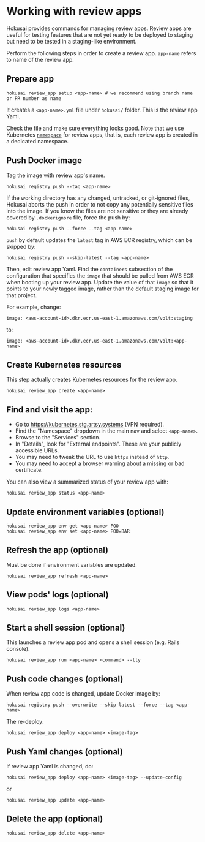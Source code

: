 # Working with review apps

Hokusai provides commands for managing review apps. Review apps are useful for testing features that are not yet ready to be deployed to staging but need to be tested in a staging-like environment.

Perform the following steps in order to create a review app. `app-name` refers to name of the review app.

## Prepare app

```
hokusai review_app setup <app-name> # we recommend using branch name or PR number as name
```

It creates a `<app-name>.yml` file under `hokusai/` folder. This is the review app Yaml.

Check the file and make sure everything looks good. Note that we use Kubernetes [`namespace`](https://kubernetes.io/docs/concepts/overview/working-with-objects/namespaces/) for review apps, that is, each review app is created in a dedicated namespace.

## Push Docker image

Tag the image with review app's name.

```
hokusai registry push --tag <app-name>
```

If the working directory has any changed, untracked, or git-ignored files, Hokusai aborts the push in order to not copy any potentially sensitive files into the image. If you know the files are not sensitive or they are already covered by `.dockerignore` file, force the push by:

```
hokusai registry push --force --tag <app-name>
```

`push` by default updates the `latest` tag in AWS ECR registry, which can be skipped by:

```
hokusai registry push --skip-latest --tag <app-name>
```

Then, edit review app Yaml. Find the `containers` subsection of the configuration that specifies the `image` that should be pulled from AWS ECR when booting up your review app. Update the value of that `image` so that it points to your newly tagged image, rather than the default staging image for that project.

For example, change:

```
image: <aws-account-id>.dkr.ecr.us-east-1.amazonaws.com/volt:staging
```

to:

```
image: <aws-account-id>.dkr.ecr.us-east-1.amazonaws.com/volt:<app-name>
```

## Create Kubernetes resources

This step actually creates Kubernetes resources for the review app.

```
hokusai review_app create <app-name>
```

## Find and visit the app:

- Go to https://kubernetes.stg.artsy.systems (VPN required).
- Find the "Namespace" dropdown in the main nav and select `<app-name>`.
- Browse to the "Services" section.
- In "Details", look for "External endpoints". These are your publicly accessible URLs.
- You may need to tweak the URL to use `https` instead of `http`.
- You may need to accept a browser warning about a missing or bad certificate.

You can also view a summarized status of your review app with:

```
hokusai review_app status <app-name>
```

## Update environment variables (optional)

```
hokusai review_app env get <app-name> FOO
hokusai review_app env set <app-name> FOO=BAR
```

## Refresh the app (optional)

Must be done if environment variables are updated.

```
hokusai review_app refresh <app-name>
```

## View pods' logs (optional)

```
hokusai review_app logs <app-name>
```

## Start a shell session (optional)

This launches a review app pod and opens a shell session (e.g. Rails console).

```
hokusai review_app run <app-name> <command> --tty
```

## Push code changes (optional)

When review app code is changed, update Docker image by:

```
hokusai registry push --overwrite --skip-latest --force --tag <app-name>
```

The re-deploy:

```
hokusai review_app deploy <app-name> <image-tag>
```

## Push Yaml changes (optional)

If review app Yaml is changed, do:

```
hokusai review_app deploy <app-name> <image-tag> --update-config
```

or

```
hokusai review_app update <app-name>
```

## Delete the app (optional)

```
hokusai review_app delete <app-name>
```
